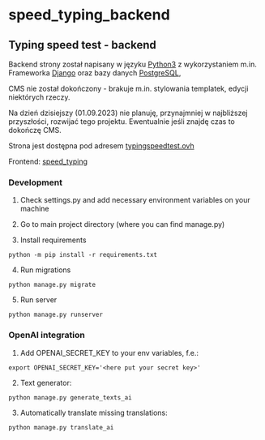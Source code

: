 # speed_typing_backend

## Typing speed test - backend

Backend strony został napisany w języku [Python3](https://www.python.org/) z wykorzystaniem m.in. Frameworka [Django](https://www.djangoproject.com/) oraz bazy danych [PostgreSQL](https://www.postgresql.org/),

CMS nie został dokończony - brakuje m.in. stylowania templatek, edycji niektórych rzeczy.

Na dzień dzisiejszy (01.09.2023) nie planuję, przynajmniej w najbliższej przyszłości, rozwijać tego projektu. Ewentualnie jeśli znajdę czas to dokończę CMS.

Strona jest dostępna pod adresem [typingspeedtest.ovh](https://typingspeedtest.ovh/)

Frontend: [speed_typing](https://github.com/wojciechguze2/speed_typing)

### Development
1. Check settings.py and add necessary environment variables on your machine

2. Go to main project directory (where you can find manage.py)

3. Install requirements
```
python -m pip install -r requirements.txt
```

4. Run migrations
```
python manage.py migrate
```

5. Run server
```
python manage.py runserver
```

### OpenAI integration
1. Add OPENAI_SECRET_KEY to your env variables, f.e.:
```
export OPENAI_SECRET_KEY='<here put your secret key>'
```
2. Text generator:
```
python manage.py generate_texts_ai
```
3. Automatically translate missing translations:
```
python manage.py translate_ai
```